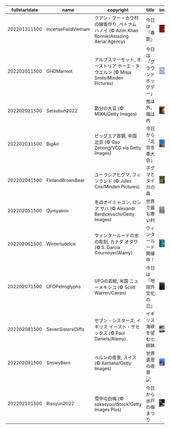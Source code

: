 |fullstartdate|name|copyright|title|image|
|--|--|--|--|--|
202201311500|IncenseFieldVietnam|クアン・フー・カウ村の線香作り, ベトナム ハノイ (© Azim Khan Ronnie/Amazing Aerial Agency)|今日は「春節」|![](/ja-JP/2022/02/202201311500IncenseFieldVietnam.jpg)|
202202011500|GHDMarmot|アルプスマーモット, オーストリア ホーエ・タウエルン (© Misja Smits/Minden Pictures)|今日は「グラウンドホッグデー」|![](/ja-JP/2022/02/202202011500GHDMarmot.jpg)|
202202021500|Setsubun2022|節分の大豆 (© MIXA/Getty Images)|鬼は外、福は内|![](/ja-JP/2022/02/202202021500Setsubun2022.jpg)|
202202031500|BigAir|ビッグエア首鋼, 中国 北京 (© Gao Zehong/VCG via Getty Images)|今日から「北京冬季大会」|![](/ja-JP/2022/02/202202031500BigAir.jpg)|
202202041500|FinlandBrownBear|ユーラシアヒグマ, フィンランド (© Jules Cox/Minden Pictures)|子グマとタイガの森|![](/ja-JP/2022/02/202202041500FinlandBrownBear.jpg)|
202202051500|Oymyakon|冬のオイミャコン, ロシア サハ (© Alexandr Berdicevschi/Getty Images)|世界で最も寒い村|![](/ja-JP/2022/02/202202051500Oymyakon.jpg)|
202202061500|WinterludeIce|ウィンタールードの氷の彫刻, カナダ オタワ (© S. Garcia Cournoyer/Alamy)|ウィンタールード開催中！|![](/ja-JP/2022/02/202202061500WinterludeIce.jpg)|
202202071500|UFOPetroglyphs|UFOの岩絵, 米国 ニューメキシコ (© Scott Warren/Cavan)|今日は「地球外文化の日」|![](/ja-JP/2022/02/202202071500UFOPetroglyphs.jpg)|
202202081500|SevenSistersCliffs|セブン・シスターズ, イギリス イースト・サセックス (© Paul Daniels/Alamy)|イギリス海峡を望む七姉妹|![](/ja-JP/2022/02/202202081500SevenSistersCliffs.jpg)|
202202091500|SnowyBern|ベルンの夜景, スイス (© Xantana/Getty Images)|世界遺産の夜景|![](/ja-JP/2022/02/202202091500SnowyBern.jpg)|
||||![](/ja-JP/2022/02/.jpg)|
202202101500|Rissyun2022|雪中の白梅 (© sakasyou/iStock/Getty Images Plus)|今日から水戸の梅まつり|![](/ja-JP/2022/02/202202101500Rissyun2022.jpg)|
